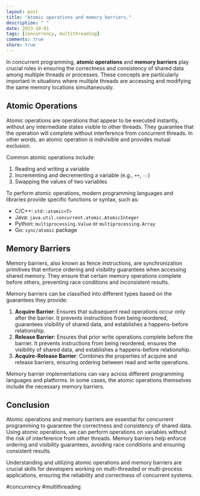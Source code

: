 ```yaml
---
layout: post
title: "Atomic operations and memory barriers."
description: " "
date: 2023-10-01
tags: [concurrency, multithreading]
comments: true
share: true
---
```


In concurrent programming, **atomic operations** and **memory barriers** play crucial roles in ensuring the correctness and consistency of shared data among multiple threads or processes. These concepts are particularly important in situations where multiple threads are accessing and modifying the same memory locations simultaneously.

## Atomic Operations

Atomic operations are operations that appear to be executed instantly, without any intermediate states visible to other threads. They guarantee that the operation will complete without interference from concurrent threads. In other words, an atomic operation is indivisible and provides mutual exclusion.

Common atomic operations include:

1. Reading and writing a variable
2. Incrementing and decrementing a variable (e.g., `++`, `--`)
3. Swapping the values of two variables

To perform atomic operations, modern programming languages and libraries provide specific functions or syntax, such as:

- C/C++: `std::atomic<T>`
- Java: `java.util.concurrent.atomic.AtomicInteger`
- Python: `multiprocessing.Value` or `multiprocessing.Array`
- Go: `sync/atomic` package

## Memory Barriers

Memory barriers, also known as fence instructions, are synchronization primitives that enforce ordering and visibility guarantees when accessing shared memory. They ensure that certain memory operations complete before others, preventing race conditions and inconsistent results.

Memory barriers can be classified into different types based on the guarantees they provide:

1. **Acquire Barrier**: Ensures that subsequent read operations occur only after the barrier. It prevents instructions from being reordered, guarantees visibility of shared data, and establishes a happens-before relationship.
2. **Release Barrier**: Ensures that prior write operations complete before the barrier. It prevents instructions from being reordered, ensures the visibility of shared data, and establishes a happens-before relationship.
3. **Acquire-Release Barrier**: Combines the properties of acquire and release barriers, ensuring ordering between read and write operations.

Memory barrier implementations can vary across different programming languages and platforms. In some cases, the atomic operations themselves include the necessary memory barriers.

## Conclusion

Atomic operations and memory barriers are essential for concurrent programming to guarantee the correctness and consistency of shared data. Using atomic operations, we can perform operations on variables without the risk of interference from other threads. Memory barriers help enforce ordering and visibility guarantees, avoiding race conditions and ensuring consistent results.

Understanding and utilizing atomic operations and memory barriers are crucial skills for developers working on multi-threaded or multi-process applications, ensuring the reliability and correctness of concurrent systems. 

#concurrency #multithreading